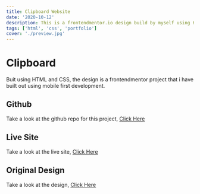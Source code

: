```yaml
---
title: Clipboard Website
date: '2020-10-12'
description: This is a frontendmentor.io design build by myself using HTML and CSS
tags: ['html', 'css', 'portfolio']
cover: './preview.jpg'
---
```


# Clipboard

Buit using HTML and CSS, the design is a frontendmentor project that i have built out using mobile first development.


## Github
Take a look at the github repo for this project, <a href='https://github.com/waynefox/clipboard-landing-page' target='_blank'>Click Here</a>
## Live Site
Take a look at the live site, <a href='https://clipboard-landing-page-wfox.netlify.app/' target='_blank'>Click Here</a>
## Original Design
Take a look at the design, <a href='https://www.frontendmentor.io/challenges/clipboard-landing-page-5cc9bccd6c4c91111378ecb9' target='_blank'>Click Here</a>